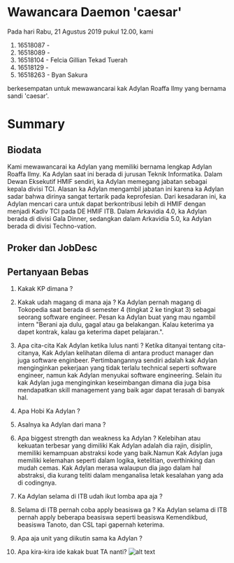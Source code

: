 # Wawancara Daemon 'caesar'
Pada hari Rabu, 21 Agustus 2019 pukul 12.00, kami
1. 16518087 - 
2. 16518089 - 
3. 16518104 - Felcia Gillian Tekad Tuerah
4. 16518129 - 
5. 16518263 - Byan Sakura

berkesempatan untuk mewawancarai kak Adylan Roaffa Ilmy yang bernama sandi 'caesar'.

# Summary
## Biodata
Kami mewawancarai ka Adylan yang memiliki bernama lengkap Adylan Roaffa Ilmy. 
Ka Adylan saat ini berada di jurusan Teknik Informatika. 
Dalam Dewan Eksekutif HMIF sendiri, ka Adylan memegang jabatan sebagai kepala divisi TCI. 
Alasan ka Adylan mengambil jabatan ini karena ka Adylan sadar bahwa dirinya sangat tertarik pada keprofesian. 
Dari kesadaran ini, ka Adylan mencari cara untuk dapat berkontribusi lebih di HMIF dengan menjadi Kadiv TCI pada DE HMIF ITB. 
Dalam Arkavidia 4.0, ka Adylan berada di divisi Gala Dinner, sedangkan dalam Arkavidia 5.0, ka Adylan berada di divisi Techno-vation.

## Proker dan JobDesc

## Pertanyaan Bebas
1. Kakak KP dimana ?

2. Kakak udah magang di mana aja ?
Ka Adylan pernah magang di Tokopedia saat berada di semester 4 (tingkat 2 ke tingkat 3) sebagai seorang software engineer.
Pesan ka Adylan buat yang mau ngambil intern "Berani aja dulu, gagal atau ga belakangan. Kalau keterima ya dapet kontrak,
kalau ga keterima dapet pelajaran.".

3. Apa cita-cita Kak Adylan ketika lulus nanti ?
Ketika ditanyai tentang cita-citanya, Kak Adylan kelihatan dilema di antara product manager dan juga software enginbeer. Pertimbangannya sendiri adalah kak Adylan menginginkan pekerjaan yang tidak terlalu technical seperti software engineer, namun kak Adylan menyukai software engineering. Selain itu kak Adylan juga menginginkan keseimbangan dimana dia juga bisa mendapatkan skill management yang baik agar dapat terasah di banyak hal.

4. Apa Hobi Ka Adylan ?
5. Asalnya ka Adylan dari mana ?
6. Apa biggest strength dan weakness ka Adylan ?
Kelebihan atau kekuatan terbesar yang dimiliki Kak Adylan adalah dia rajin, disiplin, memiliki kemampuan abstraksi kode yang baik.Namun Kak Adylan juga memiliki kelemahan seperti dalam logika, ketelitian, overthinking dan mudah cemas. Kak Adylan merasa walaupun dia jago dalam hal abstraksi, dia kurang teliti dalam menganalisa letak kesalahan yang ada di codingnya.

7. Ka Adylan selama di ITB udah ikut lomba apa aja ?
8. Selama di ITB pernah coba apply beasiswa ga ?
Ka Adylan selama di ITB pernah apply beberapa beasiswa seperti beasiswa Kemendikbud, beasiswa Tanoto, dan CSL tapi gapernah keterima.

9. Apa aja unit yang diikutin sama ka Adylan ?
10. Apa kira-kira ide kakak buat TA nanti?
![alt text](./<13516016.jpg)
